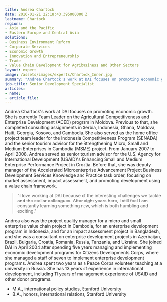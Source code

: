```yaml
---
title: Andrea Chartock
date: 2016-01-21 22:18:43.395000000 Z
lastname: Chartock
regions:
- Asia and the Pacific
- Eastern Europe and Central Asia
solutions:
- Business Environment Reform
- Corporate Services
- Economic Growth
- Innovation and Entrepreneurship
- Trade
- Value Chain Development for Agribusiness and Other Sectors
layout: expert
image: /assets/images/experts/Chartock_Inner.jpg
summary: "Andrea Chartock's work at DAI focuses on promoting economic growth. She is currently Team Leader on the Agricultural Competitiveness and Enterprise Development program in Moldova."
job-title: Senior Development Specialist
articles:
- name:
- article_file:
---
```

Andrea Chartock's work at DAI focuses on promoting economic growth. She is currently Team Leader on the Agricultural Competitiveness and Enterprise Development (ACED) program in Moldova. Previous to that, she completed consulting assignments in Serbia, Indonesia, Ghana, Moldova, Haiti, Georgia, Kosovo, and Cambodia. She also served as the home office project team leader for the Indonesia Competitiveness Program (SENADA) and the senior tourism advisor for the Strengthening Micro, Small and Medium Enterprises in Cambodia (MSME) project. From January 2007 to April 2008, Andrea served as senior tourism advisor for the U.S. Agency for International Development (USAID)'s Enhancing Small and Medium Enterprise Performance Project in Croatia. Before that, she was deputy manager of the Accelerated Microenterprise Advancement Project Business Development Services Knowledge and Practice task order, focusing on market assessment, impact assessment, and promoting development using a value chain framework.

> "I love working at DAI because of the interesting challenges we tackle and the stellar colleagues. After eight years here, I still feel I am constantly learning something new, which is both humbling and exciting."

Andrea also was the project quality manager for a micro and small enterprise value chain project in Cambodia, for an enterprise development program in Indonesia, and for an impact assessment project in Bangladesh, and she was a consultant on enterprise development projects in Azerbaijan, Brazil, Bulgaria, Croatia, Romania, Russia, Tanzania, and Ukraine. She joined DAI in April 2004 after spending five years managing and implementing economic development programs for Citizens Developments Corps, where she managed a staff of seven to implement enterprise development programs. Andrea spent two years as a Peace Corps volunteer teaching at a university in Russia. She has 13 years of experience in international development, including 11 years of management experience of USAID and other donor programs.

* M.A., international policy studies, Stanford University
* B.A., honors, international relations, Stanford University
